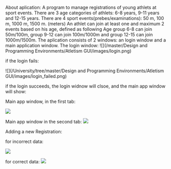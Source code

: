 About aplication:
  A program to manage registrations of young athlets at sport events.
  There are 3 age categories of athlets: 6-8 years, 9-11 years and 12-15 years.
  There are 4 sport events(prebes/examinations): 50 m, 100 m, 1000 m, 1500 m. (meters)
  An athlet can join at least one and maximum 2 events based on his age, defined as following
  Age group 6-8 can join 50m/100m, group 9-12 can join 100m/1000m and group 12-15 can join 1000m/1500m.
The aplication consists of 2 windows: an login window and a main application window.
The login window:
![](/master/Design and Programming Environments/Atletism GUI/images/login.png)

if the login fails: 

![](/University/tree/master/Design and Programming Environments/Atletism GUI/images/login_failed.png)

if the login succeeds, the login widnow will clsoe, and the main app window will show:

Main app window, in the first tab:

![](/images/mainapp_main.png)

Main app window in the second tab: 
![](/images/mainapp_advanced.png)

Adding a new Registration: 

for incorrect data: 

![](/images/mainapp_invalid.png)

for correct data: 
![](/images/mainapp_valid.png)
